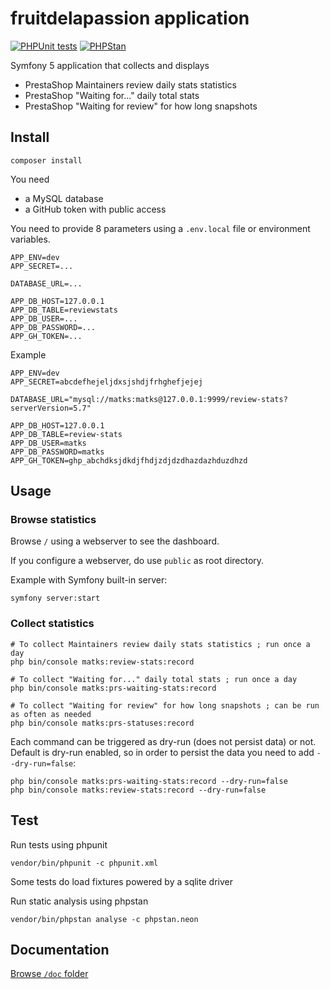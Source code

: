 # fruitdelapassion application

[![PHPUnit tests](https://github.com/matks/fruitdelapassion/actions/workflows/phpunit.yml/badge.svg)](https://github.com/matks/fruitdelapassion/actions/workflows/phpunit.yml)
[![PHPStan](https://github.com/matks/fruitdelapassion/actions/workflows/phpstan.yml/badge.svg)](https://github.com/matks/fruitdelapassion/actions/workflows/phpstan.yml)

Symfony 5 application that collects and displays

- PrestaShop Maintainers review daily stats statistics
- PrestaShop "Waiting for..." daily total stats
- PrestaShop "Waiting for review" for how long snapshots

## Install

```
composer install
```

You need

- a MySQL database
- a GitHub token with public access

You need to provide 8 parameters using a `.env.local` file or environment variables.

```
APP_ENV=dev
APP_SECRET=...

DATABASE_URL=...

APP_DB_HOST=127.0.0.1
APP_DB_TABLE=reviewstats
APP_DB_USER=...
APP_DB_PASSWORD=...
APP_GH_TOKEN=...
```

Example
```
APP_ENV=dev
APP_SECRET=abcdefhejeljdxsjshdjfrhghefjejej

DATABASE_URL="mysql://matks:matks@127.0.0.1:9999/review-stats?serverVersion=5.7"

APP_DB_HOST=127.0.0.1
APP_DB_TABLE=review-stats
APP_DB_USER=matks
APP_DB_PASSWORD=matks
APP_GH_TOKEN=ghp_abchdksjdkdjfhdjzdjdzdhazdazhduzdhzd
```

## Usage

### Browse statistics

Browse `/` using a webserver to see the dashboard.

If you configure a webserver, do use `public` as root directory.

Example with Symfony built-in server:

```
symfony server:start
```

### Collect statistics

```
# To collect Maintainers review daily stats statistics ; run once a day
php bin/console matks:review-stats:record

# To collect "Waiting for..." daily total stats ; run once a day
php bin/console matks:prs-waiting-stats:record

# To collect "Waiting for review" for how long snapshots ; can be run as often as needed
php bin/console matks:prs-statuses:record
```

Each command can be triggered as dry-run (does not persist data) or not. Default is dry-run enabled, so in order to
persist the data you need to add `--dry-run=false`:

```
php bin/console matks:prs-waiting-stats:record --dry-run=false
php bin/console matks:review-stats:record --dry-run=false
```

## Test

Run tests using phpunit

```
vendor/bin/phpunit -c phpunit.xml
```

Some tests do load fixtures powered by a sqlite driver

Run static analysis using phpstan

```
vendor/bin/phpstan analyse -c phpstan.neon
```

## Documentation

[Browse `/doc` folder](https://github.com/matks/fruitdelapassion/tree/master/doc)

